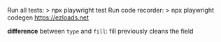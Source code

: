 Run all tests: > npx playwright test
Run code recorder: > npx playwright codegen https://ezloads.net

**difference** between `type` and `fill`: fill previously cleans the field
